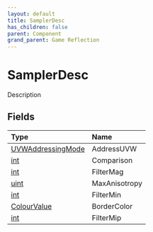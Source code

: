 ```yaml
---
layout: default
title: SamplerDesc
has_children: false
parent: Component
grand_parent: Game Reflection
---
```

# SamplerDesc
Description 

## Fields
| Type | Name |
|:-------------|:--------------|
| [UVWAddressingMode](/game-reflection/classes/u_v_w_addressing_mode.md) | AddressUVW |
| [int](/game-reflection/enums/int.md) | Comparison |
| [int](/game-reflection/enums/int.md) | FilterMag |
| [uint](/game-reflection/components/uint.md) | MaxAnisotropy |
| [int](/game-reflection/enums/int.md) | FilterMin |
| [ColourValue](/game-reflection/classes/colour_value.md) | BorderColor |
| [int](/game-reflection/enums/int.md) | FilterMip |
